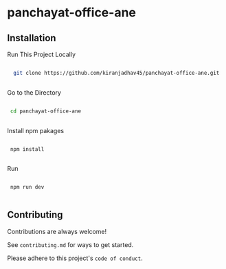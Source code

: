 # panchayat-office-ane


## Installation

Run This Project Locally

```bash

  git clone https://github.com/kiranjadhav45/panchayat-office-ane.git
   
```
    
   
   Go to the Directory

```bash

 cd panchayat-office-ane
  
```

 Install npm pakages

```bash

 npm install
  
```
Run

```bash

 npm run dev
  
```

## Contributing

Contributions are always welcome!

See `contributing.md` for ways to get started.

Please adhere to this project's `code of conduct`.
